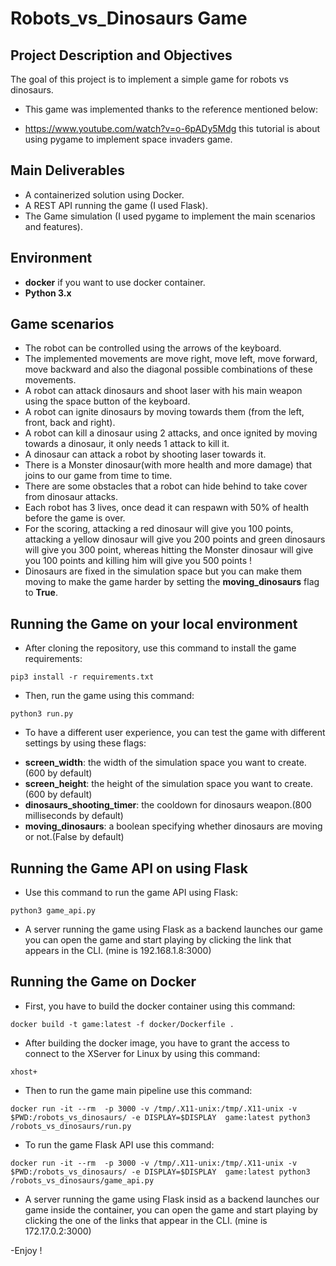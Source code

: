 # Robots_vs_Dinosaurs Game 

## Project Description and Objectives

The goal of this project is to implement a simple game for robots vs dinosaurs.

* This game was implemented thanks to the reference mentioned below:
-  https://www.youtube.com/watch?v=o-6pADy5Mdg this tutorial is about using pygame to implement space invaders game.

## Main Deliverables

- A containerized solution using Docker.
- A REST API running the game (I used Flask).
- The Game simulation (I used pygame to implement the main scenarios and features).

## Environment

 - **docker** if you want to use docker container.
 - **Python 3.x**

## Game scenarios

- The robot can be controlled using the arrows of the keyboard.
- The implemented movements are move right, move left, move forward, move backward and also the diagonal possible combinations of these movements.
- A robot can attack dinosaurs and shoot laser with his main weapon using the space button of the keyboard.
- A robot can ignite dinosaurs by moving towards them (from the left, front, back and right).
- A robot can kill a dinosaur using 2 attacks, and once ignited by moving towards a dinosaur, it only needs 1 attack to kill it.
- A dinosaur can attack a robot by shooting laser towards it.
- There is a Monster dinosaur(with more health and more damage) that joins to our game from time to time.
- There are some obstacles that a robot can hide behind to take cover from dinosaur attacks.
- Each robot has 3 lives, once dead it can respawn with 50% of health before the game is over.
- For the scoring, attacking a red dinosaur will give you 100 points, attacking a yellow dinosaur will give you 200 points and green dinosaurs will give you 300 point, whereas hitting the Monster dinosaur will give you 100 points and killing him will give you 500 points ! 
- Dinosaurs are fixed in the simulation space but you can make them moving to make the game harder by setting the **moving_dinosaurs** flag to **True**.


## Running the Game on your local environment
- After cloning the repository, use this command to install the game requirements:

```
pip3 install -r requirements.txt
```

- Then, run the game using this command:

```
python3 run.py
```
- To have a different user experience, you can test the game with different settings by using these flags:

* **screen_width**: the width of the simulation space you want to create.(600 by  default)
* **screen_height**: the height of the simulation space you want to create.(600 by  default)
* **dinosaurs_shooting_timer**: the cooldown for dinosaurs weapon.(800 milliseconds by default)
* **moving_dinosaurs**: a boolean specifying whether dinosaurs are moving or not.(False by default)

## Running the Game API on using Flask 

- Use this command to run the game API using Flask:

```
python3 game_api.py
```
- A server running the game using Flask as a backend launches our game you can open the game and start playing by clicking the link that appears in the CLI. (mine is 192.168.1.8:3000) 

## Running the Game on Docker 

- First, you have to build the docker container using this command:

```
docker build -t game:latest -f docker/Dockerfile .
```
- After building the docker image, you have to grant the access to connect to the XServer for Linux by using this command:

```
xhost+
```
- Then to run the game main pipeline use this command:

```
docker run -it --rm  -p 3000 -v /tmp/.X11-unix:/tmp/.X11-unix -v $PWD:/robots_vs_dinosaurs/ -e DISPLAY=$DISPLAY  game:latest python3 /robots_vs_dinosaurs/run.py
```
- To run the game Flask API use this command:

```
docker run -it --rm  -p 3000 -v /tmp/.X11-unix:/tmp/.X11-unix -v $PWD:/robots_vs_dinosaurs/ -e DISPLAY=$DISPLAY  game:latest python3 /robots_vs_dinosaurs/game_api.py
```

- A server running the game using Flask insid as a backend launches our game inside the container, you can open the game and start playing by clicking the one of the links that appear in the CLI. (mine is 172.17.0.2:3000)

-Enjoy !